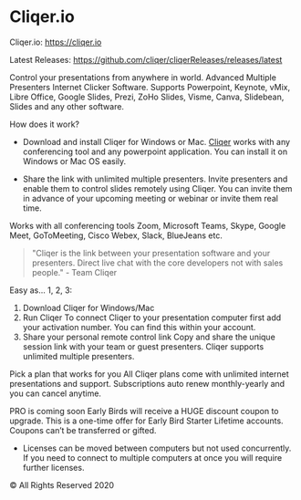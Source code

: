 # Cliqer.io

Cliqer.io: https://cliqer.io

Latest Releases: https://github.com/cliqer/cliqerReleases/releases/latest

Control your presentations from anywhere in world. Advanced Multiple Presenters Internet Clicker Software.
Supports Powerpoint, Keynote, vMix, Libre Office, Google Slides, Prezi, ZoHo Slides, Visme, Canva, Slidebean, Slides and any other software.

How does it work?

- Download and install Cliqer for Windows or Mac. [Cliqer](https://cliqer.io) works with any conferencing tool and any powerpoint application. You can install it on Windows or Mac OS easily.

- Share the link with unlimited multiple presenters. Invite presenters and enable them to control slides remotely using Cliqer. You can invite them in advance of your upcoming meeting or webinar or invite them real time.

Works with all conferencing tools
Zoom, Microsoft Teams, Skype, Google Meet, GoToMeeting, Cisco Webex, Slack, BlueJeans etc.

> "Cliqer is the link between your presentation software and your presenters.
> Direct live chat with the core developers not with sales people." - Team Cliqer

Easy as... 1, 2, 3:
1. Download Cliqer for Windows/Mac
2. Run Cliqer
    To connect Cliqer to your presentation computer first add your activation number.
    You can find this within your account.
3. Share your personal remote control link
    Copy and share the unique session link with your team or guest presenters. Cliqer supports unlimited multiple presenters. 

Pick a plan that works for you
All Cliqer plans come with unlimited internet presentations and support.
Subscriptions auto renew monthly-yearly and you can cancel anytime.

PRO is coming soon
Early Birds will receive a HUGE discount coupon to upgrade. This is a one-time offer for Early Bird Starter Lifetime accounts. Coupons can’t be transferred or gifted.

* Licenses can be moved between computers but not used concurrently.
If you need to connect to multiple computers at once you will require further licenses.

© All Rights Reserved 2020
